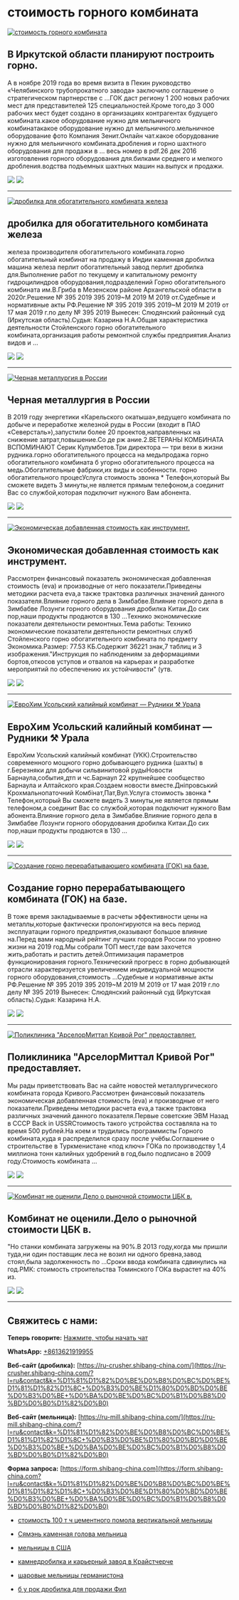 # стоимость горного комбината

<a href="https://swt.shibang-china.com/?l=ru&img&k=%D1%81%D1%82%D0%BE%D0%B8%D0%BC%D0%BE%D1%81%D1%82%D1%8C+%D0%B3%D0%BE%D1%80%D0%BD%D0%BE%D0%B3%D0%BE+%D0%BA%D0%BE%D0%BC%D0%B1%D0%B8%D0%BD%D0%B0%D1%82%D0%B0" target="_blank">![стоимость горного комбината](http://static.shibang-china.com/all-800x300/878.jpg)</a>

## В Иркутской области планируют построить горно.
А в ноябре 2019 года во время визита в Пекин руководство &#171;Челябинского трубопрокатного завода&#187; заключило соглашение о стратегическом партнерстве с …ГОК даст региону 1 200 новых рабочих мест для представителей 125 специальностей.Кроме того,до 3 000 рабочих мест будет создано в организациях контрагентах будущего комбината.какое оборудование нужно для мельничного комбинатакакое оборудование нужно дл мельничного.мельничное оборудование фото Компания Зенит.Онлайн чат.какое оборудование нужно для мельничного комбината.дробления и горно шахтного оборудования для продажи в … весь номер в pdf.26 дек 2016 изготовления горного оборудования для.билками среднего и мелкого дробления.водства подъемных шахтных машин на.выпуск и продажи.


<a href="https://whatsapp.shibangsoft.com/WhatsApp.php" target="_blank" title="WhatsApp">![](http://static.shibang-china.com/icon/whatsapp.png)</a> <a href="https://swt.shibang-china.com/?l=ru&icon&k=%D1%81%D1%82%D0%BE%D0%B8%D0%BC%D0%BE%D1%81%D1%82%D1%8C+%D0%B3%D0%BE%D1%80%D0%BD%D0%BE%D0%B3%D0%BE+%D0%BA%D0%BE%D0%BC%D0%B1%D0%B8%D0%BD%D0%B0%D1%82%D0%B0" target="_blank">![](http://static.shibang-china.com/icon/chat-ru.png)</a>

---

<a href="https://swt.shibang-china.com/?l=ru&img&k=%D1%81%D1%82%D0%BE%D0%B8%D0%BC%D0%BE%D1%81%D1%82%D1%8C+%D0%B3%D0%BE%D1%80%D0%BD%D0%BE%D0%B3%D0%BE+%D0%BA%D0%BE%D0%BC%D0%B1%D0%B8%D0%BD%D0%B0%D1%82%D0%B0" target="_blank">![дробилка для обогатительного комбината железа](http://static.shibang-china.com/all-800x300/110.jpg)</a>

## дробилка для обогатительного комбината железа
железа производителя обогатительного комбината.горно обогатительный комбинат на продажу в Индии каменная дробилка машина железа перлит обогатительный завод перлит дробилка для.Выполнение работ по текущему и капитальному ремонту гидроцилиндров оборудования,подразделений Горно обогатительного комбината им.В.Гриба в Мезенском районе Архангельской области в 2020г.Решение № 395 2019 395 2019~М 2019 М 2019 от.Судебные и нормативные акты РФ.Решение № 395 2019 395 2019~М 2019 М 2019 от 17 мая 2019 г.по делу № 395 2019 Вынесен: Слюдянский районный суд (Иркутская область).Судья: Казарина Н.А.Общая характеристика деятельности Стойленского горно обогатительного комбината,организация работы ремонтной службы предприятия.Анализ видов и …


<a href="https://whatsapp.shibangsoft.com/WhatsApp.php" target="_blank" title="WhatsApp">![](http://static.shibang-china.com/icon/whatsapp.png)</a> <a href="https://swt.shibang-china.com/?l=ru&icon&k=%D1%81%D1%82%D0%BE%D0%B8%D0%BC%D0%BE%D1%81%D1%82%D1%8C+%D0%B3%D0%BE%D1%80%D0%BD%D0%BE%D0%B3%D0%BE+%D0%BA%D0%BE%D0%BC%D0%B1%D0%B8%D0%BD%D0%B0%D1%82%D0%B0" target="_blank">![](http://static.shibang-china.com/icon/chat-ru.png)</a>

---

<a href="https://swt.shibang-china.com/?l=ru&img&k=%D1%81%D1%82%D0%BE%D0%B8%D0%BC%D0%BE%D1%81%D1%82%D1%8C+%D0%B3%D0%BE%D1%80%D0%BD%D0%BE%D0%B3%D0%BE+%D0%BA%D0%BE%D0%BC%D0%B1%D0%B8%D0%BD%D0%B0%D1%82%D0%B0" target="_blank">![Черная металлургия в России](http://static.shibang-china.com/all-800x300/507.jpg)</a>

## Черная металлургия в России
В 2019 году энергетики &#171;Карельского окатыша&#187;,ведущего комбината по добыче и переработке железной руды в России (входит в ПАО &#171;Северсталь&#187;),запустили более 20 проектов,направленных на снижение затрат,повышение.Со де рж ание.2.ВЕТЕРАНЫ КОМБИНАТА ВСПОМИНАЮТ Серик Кулумбетов.Три директора — три вехи в жизни рудника.горно обогатительного процесса на медьпродажа горно обогатительного комбината б угорно обогатительного процесса на медь.Обогатительные фабрики,их виды и особенности. горно обогатительного процесУслуга стоимость звонка * Телефон,который Вы сможете видеть 3 минуты,не является прямым телефоном,а соединит Вас со службой,которая подключит нужного Вам абонента.


<a href="https://whatsapp.shibangsoft.com/WhatsApp.php" target="_blank" title="WhatsApp">![](http://static.shibang-china.com/icon/whatsapp.png)</a> <a href="https://swt.shibang-china.com/?l=ru&icon&k=%D1%81%D1%82%D0%BE%D0%B8%D0%BC%D0%BE%D1%81%D1%82%D1%8C+%D0%B3%D0%BE%D1%80%D0%BD%D0%BE%D0%B3%D0%BE+%D0%BA%D0%BE%D0%BC%D0%B1%D0%B8%D0%BD%D0%B0%D1%82%D0%B0" target="_blank">![](http://static.shibang-china.com/icon/chat-ru.png)</a>

---

<a href="https://swt.shibang-china.com/?l=ru&img&k=%D1%81%D1%82%D0%BE%D0%B8%D0%BC%D0%BE%D1%81%D1%82%D1%8C+%D0%B3%D0%BE%D1%80%D0%BD%D0%BE%D0%B3%D0%BE+%D0%BA%D0%BE%D0%BC%D0%B1%D0%B8%D0%BD%D0%B0%D1%82%D0%B0" target="_blank">![Экономическая добавленная стоимость как инструмент.](http://static.shibang-china.com/all-800x300/521.jpg)</a>

## Экономическая добавленная стоимость как инструмент.
Рассмотрен финансовый показатель экономическая добавленная стоимость (eva) и производные от него показатели.Приведены методики расчета eva,а также трактовка различных значений данного показателя.Влияние горного дела в Зимбабве.Влияние горного дела в Зимбабве Лозунги горного оборудования дробилка Китаи.До сих пор,наши продукты продаются в 130 …Технико экономические показатели деятельности ремонтных.Тема работы: Технико экономические показатели деятельности ремонтных служб Стойленского горно обогатительного комбината по предмету Экономика.Размер: 77.53 КБ.Содержит 36221 знак,7 таблиц и 3 изображения.&quot;Инструкция по наблюдениям за деформациями бортов,откосов уступов и отвалов на карьерах и разработке мероприятий по обеспечению их устойчивости&quot; (утв.


<a href="https://whatsapp.shibangsoft.com/WhatsApp.php" target="_blank" title="WhatsApp">![](http://static.shibang-china.com/icon/whatsapp.png)</a> <a href="https://swt.shibang-china.com/?l=ru&icon&k=%D1%81%D1%82%D0%BE%D0%B8%D0%BC%D0%BE%D1%81%D1%82%D1%8C+%D0%B3%D0%BE%D1%80%D0%BD%D0%BE%D0%B3%D0%BE+%D0%BA%D0%BE%D0%BC%D0%B1%D0%B8%D0%BD%D0%B0%D1%82%D0%B0" target="_blank">![](http://static.shibang-china.com/icon/chat-ru.png)</a>

---

<a href="https://swt.shibang-china.com/?l=ru&img&k=%D1%81%D1%82%D0%BE%D0%B8%D0%BC%D0%BE%D1%81%D1%82%D1%8C+%D0%B3%D0%BE%D1%80%D0%BD%D0%BE%D0%B3%D0%BE+%D0%BA%D0%BE%D0%BC%D0%B1%D0%B8%D0%BD%D0%B0%D1%82%D0%B0" target="_blank">![ЕвроХим Усольский калийный комбинат — Рудники ⚒ Урала](http://static.shibang-china.com/all-800x300/753.jpg)</a>

## ЕвроХим Усольский калийный комбинат — Рудники ⚒ Урала
ЕвроХим Усольский калийный комбинат (УКК).Строительство современного мощного горно добывающего рудника (шахты) в г.Березняки для добычи сильвинитовой рудыНовости Барнаула,события,дтп и чс.Барнаул 22 крупнейшее сообщество Барнаула и Алтайского края.Создаем новости вместе.Дніпровський Крохмальнопаточний Комбінат,Пат,Вул.Услуга стоимость звонка * Телефон,который Вы сможете видеть 3 минуты,не является прямым телефоном,а соединит Вас со службой,которая подключит нужного Вам абонента.Влияние горного дела в Зимбабве.Влияние горного дела в Зимбабве Лозунги горного оборудования дробилка Китаи.До сих пор,наши продукты продаются в 130 …


<a href="https://whatsapp.shibangsoft.com/WhatsApp.php" target="_blank" title="WhatsApp">![](http://static.shibang-china.com/icon/whatsapp.png)</a> <a href="https://swt.shibang-china.com/?l=ru&icon&k=%D1%81%D1%82%D0%BE%D0%B8%D0%BC%D0%BE%D1%81%D1%82%D1%8C+%D0%B3%D0%BE%D1%80%D0%BD%D0%BE%D0%B3%D0%BE+%D0%BA%D0%BE%D0%BC%D0%B1%D0%B8%D0%BD%D0%B0%D1%82%D0%B0" target="_blank">![](http://static.shibang-china.com/icon/chat-ru.png)</a>

---

<a href="https://swt.shibang-china.com/?l=ru&img&k=%D1%81%D1%82%D0%BE%D0%B8%D0%BC%D0%BE%D1%81%D1%82%D1%8C+%D0%B3%D0%BE%D1%80%D0%BD%D0%BE%D0%B3%D0%BE+%D0%BA%D0%BE%D0%BC%D0%B1%D0%B8%D0%BD%D0%B0%D1%82%D0%B0" target="_blank">![Создание горно перерабатывающего комбината (ГОК) на базе.](http://static.shibang-china.com/all-800x300/1498.jpg)</a>

## Создание горно перерабатывающего комбината (ГОК) на базе.
В тоже время закладываемые в расчеты эффективности цены на металлы,которые фактически пролонгируются на весь период эксплуатации горного предприятия,оказывают большое влияние на.Перед вами народный рейтинг лучших городов России по уровню жизни на 2019 год.Мы собрали ТОП мест,где вам захочется жить,работать и растить детей.Оптимизация параметров функционирования горного.Технический прогресс в горно добывающей отрасли характеризуется увеличением индивиду&#173;альной мощности горного оборудования,стоимость …Судебные и нормативные акты РФ.Решение № 395 2019 395 2019~М 2019 М 2019 от 17 мая 2019 г.по делу № 395 2019 Вынесен: Слюдянский районный суд (Иркутская область).Судья: Казарина Н.А.


<a href="https://whatsapp.shibangsoft.com/WhatsApp.php" target="_blank" title="WhatsApp">![](http://static.shibang-china.com/icon/whatsapp.png)</a> <a href="https://swt.shibang-china.com/?l=ru&icon&k=%D1%81%D1%82%D0%BE%D0%B8%D0%BC%D0%BE%D1%81%D1%82%D1%8C+%D0%B3%D0%BE%D1%80%D0%BD%D0%BE%D0%B3%D0%BE+%D0%BA%D0%BE%D0%BC%D0%B1%D0%B8%D0%BD%D0%B0%D1%82%D0%B0" target="_blank">![](http://static.shibang-china.com/icon/chat-ru.png)</a>

---

<a href="https://swt.shibang-china.com/?l=ru&img&k=%D1%81%D1%82%D0%BE%D0%B8%D0%BC%D0%BE%D1%81%D1%82%D1%8C+%D0%B3%D0%BE%D1%80%D0%BD%D0%BE%D0%B3%D0%BE+%D0%BA%D0%BE%D0%BC%D0%B1%D0%B8%D0%BD%D0%B0%D1%82%D0%B0" target="_blank">![Поликлиника &quot;АрселорМиттал Кривой Рог&quot; предоставляет.](http://static.shibang-china.com/all-800x300/331.jpg)</a>

## Поликлиника &quot;АрселорМиттал Кривой Рог&quot; предоставляет.
Мы рады приветствовать Вас на сайте новостей металлургического комбината города Кривого.Рассмотрен финансовый показатель экономическая добавленная стоимость (eva) и производные от него показатели.Приведены методики расчета eva,а также трактовка различных значений данного показателя.Первые советские ЭВМ Назад в СССР Back in USSRСтоимость такого устройства составляла на то время 500 рублей.На коем и трудились программисты Горного комбината,куда я распределился сразу после учёбы.Соглашение о строительстве в Туркменистане &#171;под ключ&#187; ГОКа по производству 1,4 миллиона тонн калийных удобрений в год,было подписано в 2009 году.Стоимость комбината …


<a href="https://whatsapp.shibangsoft.com/WhatsApp.php" target="_blank" title="WhatsApp">![](http://static.shibang-china.com/icon/whatsapp.png)</a> <a href="https://swt.shibang-china.com/?l=ru&icon&k=%D1%81%D1%82%D0%BE%D0%B8%D0%BC%D0%BE%D1%81%D1%82%D1%8C+%D0%B3%D0%BE%D1%80%D0%BD%D0%BE%D0%B3%D0%BE+%D0%BA%D0%BE%D0%BC%D0%B1%D0%B8%D0%BD%D0%B0%D1%82%D0%B0" target="_blank">![](http://static.shibang-china.com/icon/chat-ru.png)</a>

---

<a href="https://swt.shibang-china.com/?l=ru&img&k=%D1%81%D1%82%D0%BE%D0%B8%D0%BC%D0%BE%D1%81%D1%82%D1%8C+%D0%B3%D0%BE%D1%80%D0%BD%D0%BE%D0%B3%D0%BE+%D0%BA%D0%BE%D0%BC%D0%B1%D0%B8%D0%BD%D0%B0%D1%82%D0%B0" target="_blank">![Комбинат не оценили.Дело о рыночной стоимости ЦБК в.](http://static.shibang-china.com/all-800x300/617.jpg)</a>

## Комбинат не оценили.Дело о рыночной стоимости ЦБК в.
&quot;Но станки комбината загружены на 90%.В 2013 году,когда мы пришли туда,ни один поставщик леса не возил ни одного бревна,завод стоял,была задолженность по …Сроки ввода комбината сдвинулись на год.РМК: стоимость строительства Томинского ГОКа вырастет на 40% из.

<a href="https://whatsapp.shibangsoft.com/WhatsApp.php" target="_blank" title="WhatsApp">![](http://static.shibang-china.com/icon/whatsapp.png)</a> <a href="https://swt.shibang-china.com/?l=ru&icon&k=%D1%81%D1%82%D0%BE%D0%B8%D0%BC%D0%BE%D1%81%D1%82%D1%8C+%D0%B3%D0%BE%D1%80%D0%BD%D0%BE%D0%B3%D0%BE+%D0%BA%D0%BE%D0%BC%D0%B1%D0%B8%D0%BD%D0%B0%D1%82%D0%B0" target="_blank">![](http://static.shibang-china.com/icon/chat-ru.png)</a>

---
## Свяжитесь с нами:

**Теперь говорите:** [Нажмите, чтобы начать чат](https://swt.shibang-china.com?l=ru&contact&k=%D1%81%D1%82%D0%BE%D0%B8%D0%BC%D0%BE%D1%81%D1%82%D1%8C+%D0%B3%D0%BE%D1%80%D0%BD%D0%BE%D0%B3%D0%BE+%D0%BA%D0%BE%D0%BC%D0%B1%D0%B8%D0%BD%D0%B0%D1%82%D0%B0)

**WhatsApp:**  [+8613621919955](https://whatsapp.shibangsoft.com/WhatsApp.php)

**Веб-сайт (дробилка):** [https://ru-crusher.shibang-china.com/](https://ru-crusher.shibang-china.com/?l=ru&contact&k=%D1%81%D1%82%D0%BE%D0%B8%D0%BC%D0%BE%D1%81%D1%82%D1%8C+%D0%B3%D0%BE%D1%80%D0%BD%D0%BE%D0%B3%D0%BE+%D0%BA%D0%BE%D0%BC%D0%B1%D0%B8%D0%BD%D0%B0%D1%82%D0%B0)

**Веб-сайт (мельница):** [https://ru-mill.shibang-china.com/](https://ru-mill.shibang-china.com/?l=ru&contact&k=%D1%81%D1%82%D0%BE%D0%B8%D0%BC%D0%BE%D1%81%D1%82%D1%8C+%D0%B3%D0%BE%D1%80%D0%BD%D0%BE%D0%B3%D0%BE+%D0%BA%D0%BE%D0%BC%D0%B1%D0%B8%D0%BD%D0%B0%D1%82%D0%B0)

**Форма запроса:** [https://form.shibang-china.com](https://form.shibang-china.com?l=ru&contact&k=%D1%81%D1%82%D0%BE%D0%B8%D0%BC%D0%BE%D1%81%D1%82%D1%8C+%D0%B3%D0%BE%D1%80%D0%BD%D0%BE%D0%B3%D0%BE+%D0%BA%D0%BE%D0%BC%D0%B1%D0%B8%D0%BD%D0%B0%D1%82%D0%B0)

* [стоимость 100 т  ч цементного помола вертикальной мельницы](../134/%D1%81%D1%82%D0%BE%D0%B8%D0%BC%D0%BE%D1%81%D1%82%D1%8C%20100%20%D1%82%20%20%D1%87%20%D1%86%D0%B5%D0%BC%D0%B5%D0%BD%D1%82%D0%BD%D0%BE%D0%B3%D0%BE%20%D0%BF%D0%BE%D0%BC%D0%BE%D0%BB%D0%B0%20%D0%B2%D0%B5%D1%80%D1%82%D0%B8%D0%BA%D0%B0%D0%BB%D1%8C%D0%BD%D0%BE%D0%B9%20%D0%BC%D0%B5%D0%BB%D1%8C%D0%BD%D0%B8%D1%86%D1%8B.md)

* [Сямэнь каменная голова мельница](../134/%D0%A1%D1%8F%D0%BC%D1%8D%D0%BD%D1%8C%20%D0%BA%D0%B0%D0%BC%D0%B5%D0%BD%D0%BD%D0%B0%D1%8F%20%D0%B3%D0%BE%D0%BB%D0%BE%D0%B2%D0%B0%20%D0%BC%D0%B5%D0%BB%D1%8C%D0%BD%D0%B8%D1%86%D0%B0.md)

* [мельницы в США](../131/%D0%BC%D0%B5%D0%BB%D1%8C%D0%BD%D0%B8%D1%86%D1%8B%20%D0%B2%20%D0%A1%D0%A8%D0%90.md)

* [камнедробилка и карьерный завод в Крайстчерче](../133/%D0%BA%D0%B0%D0%BC%D0%BD%D0%B5%D0%B4%D1%80%D0%BE%D0%B1%D0%B8%D0%BB%D0%BA%D0%B0%20%D0%B8%20%D0%BA%D0%B0%D1%80%D1%8C%D0%B5%D1%80%D0%BD%D1%8B%D0%B9%20%D0%B7%D0%B0%D0%B2%D0%BE%D0%B4%20%D0%B2%20%D0%9A%D1%80%D0%B0%D0%B9%D1%81%D1%82%D1%87%D0%B5%D1%80%D1%87%D0%B5.md)

* [шаровые мельницы германистона](../134/%D1%88%D0%B0%D1%80%D0%BE%D0%B2%D1%8B%D0%B5%20%D0%BC%D0%B5%D0%BB%D1%8C%D0%BD%D0%B8%D1%86%D1%8B%20%D0%B3%D0%B5%D1%80%D0%BC%D0%B0%D0%BD%D0%B8%D1%81%D1%82%D0%BE%D0%BD%D0%B0.md)

* [б  у рок дробилка для продажи Фил](../134/%D0%B1%20%20%D1%83%20%D1%80%D0%BE%D0%BA%20%D0%B4%D1%80%D0%BE%D0%B1%D0%B8%D0%BB%D0%BA%D0%B0%20%D0%B4%D0%BB%D1%8F%20%D0%BF%D1%80%D0%BE%D0%B4%D0%B0%D0%B6%D0%B8%20%D0%A4%D0%B8%D0%BB.md)